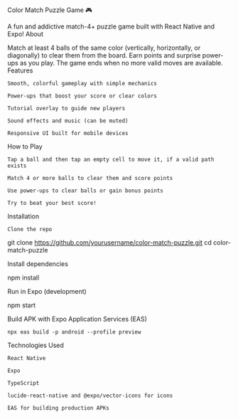 Color Match Puzzle Game 🎮

A fun and addictive match-4+ puzzle game built with React Native and Expo!
About

Match at least 4 balls of the same color (vertically, horizontally, or diagonally) to clear them from the board. Earn points and surprise power-ups as you play. The game ends when no more valid moves are available.
Features

    Smooth, colorful gameplay with simple mechanics

    Power-ups that boost your score or clear colors

    Tutorial overlay to guide new players

    Sound effects and music (can be muted)

    Responsive UI built for mobile devices

How to Play

    Tap a ball and then tap an empty cell to move it, if a valid path exists

    Match 4 or more balls to clear them and score points

    Use power-ups to clear balls or gain bonus points

    Try to beat your best score!

Installation

    Clone the repo

git clone https://github.com/yourusername/color-match-puzzle.git
cd color-match-puzzle

Install dependencies

npm install

Run in Expo (development)

npm start

Build APK with Expo Application Services (EAS)

    npx eas build -p android --profile preview

Technologies Used

    React Native

    Expo

    TypeScript

    lucide-react-native and @expo/vector-icons for icons

    EAS for building production APKs